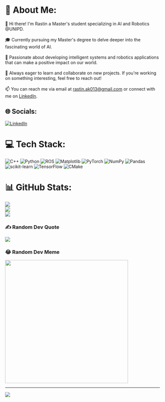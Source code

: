 # 💫 About Me:
👋 Hi there! I'm Rastin a Master's student specializing in AI and Robotics @UNIPD.<br><br>🎓 Currently pursuing my Master's degree to delve deeper into the fascinating world of AI.<br><br>🤖 Passionate about developing intelligent systems and robotics applications that can make a positive impact on our world.<br><br>🌱 Always eager to learn and collaborate on new projects. If you're working on something interesting, feel free to reach out!<br><br>📫 You can reach me via email at rastin.ak013@gmail.com or connect with me on [LinkedIn](https://www.linkedin.com/in/moafi).<br>


## 🌐 Socials:
[![LinkedIn](https://img.shields.io/badge/LinkedIn-%230077B5.svg?logo=linkedin&logoColor=white)](https://linkedin.com/in/https://www.linkedin.com/in/moafi) 

# 💻 Tech Stack:
![C++](https://img.shields.io/badge/c++-%2300599C.svg?style=for-the-badge&logo=c%2B%2B&logoColor=white) ![Python](https://img.shields.io/badge/python-3670A0?style=for-the-badge&logo=python&logoColor=ffdd54) ![ROS](https://img.shields.io/badge/ros-%230A0FF9.svg?style=for-the-badge&logo=ros&logoColor=white) ![Matplotlib](https://img.shields.io/badge/Matplotlib-%23ffffff.svg?style=for-the-badge&logo=Matplotlib&logoColor=black) ![PyTorch](https://img.shields.io/badge/PyTorch-%23EE4C2C.svg?style=for-the-badge&logo=PyTorch&logoColor=white) ![NumPy](https://img.shields.io/badge/numpy-%23013243.svg?style=for-the-badge&logo=numpy&logoColor=white) ![Pandas](https://img.shields.io/badge/pandas-%23150458.svg?style=for-the-badge&logo=pandas&logoColor=white) ![scikit-learn](https://img.shields.io/badge/scikit--learn-%23F7931E.svg?style=for-the-badge&logo=scikit-learn&logoColor=white) ![TensorFlow](https://img.shields.io/badge/TensorFlow-%23FF6F00.svg?style=for-the-badge&logo=TensorFlow&logoColor=white) ![CMake](https://img.shields.io/badge/CMake-%23008FBA.svg?style=for-the-badge&logo=cmake&logoColor=white)
# 📊 GitHub Stats:
![](https://github-readme-stats.vercel.app/api?username=r4stin&theme=dark&hide_border=false&include_all_commits=false&count_private=false)<br/>
![](https://github-readme-streak-stats.herokuapp.com/?user=r4stin&theme=dark&hide_border=false)<br/>
![](https://github-readme-stats.vercel.app/api/top-langs/?username=r4stin&theme=dark&hide_border=false&include_all_commits=false&count_private=false&layout=compact)

### ✍️ Random Dev Quote
![](https://quotes-github-readme.vercel.app/api?type=horizontal&theme=radical)

### 😂 Random Dev Meme
<img src='https://randommeme-five.vercel.app/' style="height: 400px;"/>

---
[![](https://visitcount.itsvg.in/api?id=r4stin&icon=0&color=0)](https://visitcount.itsvg.in)

<!-- Proudly created with GPRM ( https://gprm.itsvg.in ) -->
